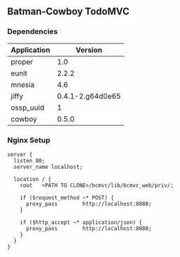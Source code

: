 ## Batman-Cowboy TodoMVC

### Dependencies

Application |          Version 
----------- | -----------------
proper      |              1.0 
eunit       |            2.2.2 
mnesia      |              4.6 
jiffy       | 0.4.1-2.g64d0e65 
ossp_uuid   |                1 
cowboy      |            0.5.0 

### Nginx Setup

```nginx
server {
  listen 80;
  server_name localhost;

  location / {
    root   <PATH TO CLONE>/bcmvc/lib/bcmvc_web/priv/;

    if ($request_method ~* POST) {
	  proxy_pass        http://localhost:8080;
    }

    if ($http_accept ~* application/json) {
	  proxy_pass        http://localhost:8080;
    }
  }
}
```
